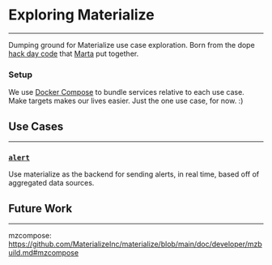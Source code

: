 # Exploring Materialize

---
Dumping ground for Materialize use case exploration.
Born from the dope [hack day code](https://github.com/MaterializeInc/mz-hack-day-2022) that [Marta](https://github.com/morsapaes) put together.
### Setup
We use [Docker Compose](https://docs.docker.com/get-started/08_using_compose/) to bundle services relative to each use case. Make targets makes our lives easier.
Just the one use case, for now. :) 


## Use Cases

---
### [`alert`](doc/alert/alert.md)
Use materialize as the backend for sending alerts, in real time, based off of aggregated data sources.

## Future Work

---
mzcompose: https://github.com/MaterializeInc/materialize/blob/main/doc/developer/mzbuild.md#mzcompose
